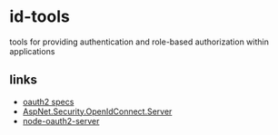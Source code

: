 # id-tools
tools for providing authentication and role-based authorization within applications

## links

* [oauth2 specs](http://oauth.net/2/)
* [AspNet.Security.OpenIdConnect.Server](https://github.com/aspnet-contrib/AspNet.Security.OpenIdConnect.Server#aspnetsecurityopenidconnectserver)
* [node-oauth2-server](https://www.npmjs.com/package/node-oauth2-server)
